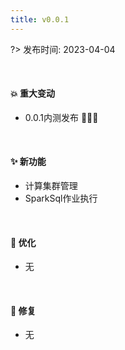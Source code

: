 ```yaml
---
title: v0.0.1
---
```


?> 发布时间: 2023-04-04

<br/>

#### 💥️ 重大变动

- 0.0.1内测发布 🎉🎉🎉

<br/>

#### ✨ 新功能

- 计算集群管理
- SparkSql作业执行

<br/>

#### 🎨 优化

- 无

<br/>

#### 🐛 修复

- 无
